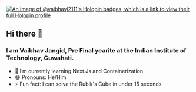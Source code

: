 
[![An image of @vaibhavj2111's Holopin badges, which is a link to view their full Holopin profile](https://holopin.me/vaibhavj2111)](https://holopin.io/@vaibhavj2111)
## Hi there 👋
### I am Vaibhav Jangid, Pre Final yearite at the Indian Institute of Technology, Guwahati. 

- 🌱 I’m currently learning Next.Js and Containerization
- 😄 Pronouns: He/Him
- ⚡ Fun fact: I can solve the Rubik's Cube in under 15 seconds

